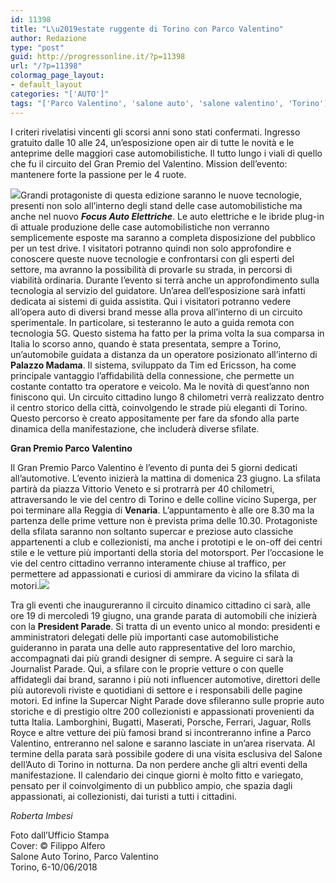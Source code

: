 ```yaml
---
id: 11398
title: "L\u2019estate ruggente di Torino con Parco Valentino"
author: Redazione
type: "post"
guid: http://progressonline.it/?p=11398
url: "/?p=11398"
colormag_page_layout:
- default_layout
categories: "['AUTO']"
tags: "['Parco Valentino', 'salone auto', 'salone valentino', 'Torino']"
---
```


I criteri rivelatisi vincenti gli scorsi anni sono stati confermati. Ingresso gratuito dalle 10 alle 24, un’esposizione open air di tutte le novità e le anteprime delle maggiori case automobilistiche. Il tutto lungo i viali di quello che fu il circuito del Gran Premio del Valentino. Mission dell’evento: mantenere forte la passione per le 4 ruote.

![](https://progressonline.it/wp-content/uploads/2019/06/SaloneAuto2018-GranPremio-053-1024x600.jpg)Grandi protagoniste di questa edizione saranno le nuove tecnologie, presenti non solo all’interno degli stand delle case automobilistiche ma anche nel nuovo ***Focus Auto Elettriche***. Le auto elettriche e le ibride plug-in di attuale produzione delle case automobilistiche non verranno semplicemente esposte ma saranno a completa disposizione del pubblico per un test drive. I visitatori potranno quindi non solo approfondire e conoscere queste nuove tecnologie e confrontarsi con gli esperti del settore, ma avranno la possibilità di provarle su strada, in percorsi di viabilità ordinaria. Durante l’evento si terrà anche un approfondimento sulla tecnologia al servizio del guidatore. Un’area dell’esposizione sarà infatti dedicata ai sistemi di guida assistita. Qui i visitatori potranno vedere all’opera auto di diversi brand messe alla prova all’interno di un circuito sperimentale. In particolare, si testeranno le auto a guida remota con tecnologia 5G. Questo sistema ha fatto per la prima volta la sua comparsa in Italia lo scorso anno, quando è stata presentata, sempre a Torino, un’automobile guidata a distanza da un operatore posizionato all’interno di **Palazzo Madama**. Il sistema, sviluppato da Tim ed Ericsson, ha come principale vantaggio l’affidabilità della connessione, che permette un costante contatto tra operatore e veicolo. Ma le novità di quest’anno non finiscono qui. Un circuito cittadino lungo 8 chilometri verrà realizzato dentro il centro storico della città, coinvolgendo le strade più eleganti di Torino. Questo percorso è creato appositamente per fare da sfondo alla parte dinamica della manifestazione, che includerà diverse sfilate.

**Gran Premio Parco Valentino**

Il Gran Premio Parco Valentino è l’evento di punta dei 5 giorni dedicati all’automotive. L’evento inizierà la mattina di domenica 23 giugno. La sfilata partirà da piazza Vittorio Veneto e si protrarrà per 40 chilometri, attraversando le vie del centro di Torino e delle colline vicino Superga, per poi terminare alla Reggia di **Venaria**. L’appuntamento è alle ore 8.30 ma la partenza delle prime vetture non è prevista prima delle 10.30. Protagoniste della sfilata saranno non soltanto supercar e preziose auto classiche appartenenti a club e collezionisti, ma anche i prototipi e le on-off dei centri stile e le vetture più importanti della storia del motorsport. Per l’occasione le vie del centro cittadino verranno interamente chiuse al traffico, per permettere ad appassionati e curiosi di ammirare da vicino la sfilata di motori.![](https://progressonline.it/wp-content/uploads/2019/06/IMG_1207-1024x683.jpg)

Tra gli eventi che inaugureranno il circuito dinamico cittadino ci sarà, alle ore 19 di mercoledì 19 giugno, una grande parata di automobili che inizierà con la **President Parade**. Si tratta di un evento unico al mondo: presidenti e amministratori delegati delle più importanti case automobilistiche guideranno in parata una delle auto rappresentative del loro marchio, accompagnati dai più grandi designer di sempre. A seguire ci sarà la Journalist Parade. Qui, a sfilare con le proprie vetture o con quelle affidategli dai brand, saranno i più noti influencer automotive, direttori delle più autorevoli riviste e quotidiani di settore e i responsabili delle pagine motori. Ed infine la Supercar Night Parade dove sfileranno sulle proprie auto storiche e di prestigio oltre 200 collezionisti e appassionati provenienti da tutta Italia. Lamborghini, Bugatti, Maserati, Porsche, Ferrari, Jaguar, Rolls Royce e altre vetture dei più famosi brand si incontreranno infine a Parco Valentino, entreranno nel salone e saranno lasciate in un’area riservata. Al termine della parata sarà possibile godere di una visita esclusiva del Salone dell’Auto di Torino in notturna. Da non perdere anche gli altri eventi della manifestazione. Il calendario dei cinque giorni è molto fitto e variegato, pensato per il coinvolgimento di un pubblico ampio, che spazia dagli appassionati, ai collezionisti, dai turisti a tutti i cittadini.

*Roberta Imbesi*

Foto dall’Ufficio Stampa  
Cover: © Filippo Alfero  
Salone Auto Torino, Parco Valentino  
Torino, 6-10/06/2018